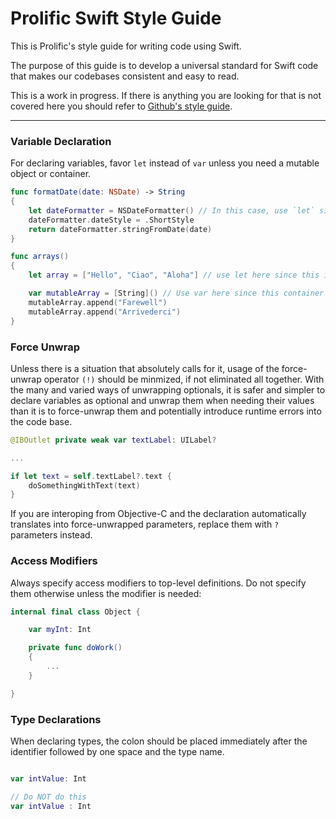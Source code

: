 # Prolific Swift Style Guide

This is Prolific's style guide for writing code using Swift.

The purpose of this guide is to develop a universal standard for Swift code that makes our codebases
consistent and easy to read.

This is a work in progress.
If there is anything you are looking for that is not covered here you should refer to [Github's style guide](https://github.com/github/swift-style-guide).

----

### Variable Declaration ###

For declaring variables, favor `let` instead of `var` unless you need a mutable object or container.

```swift
func formatDate(date: NSDate) -> String
{
    let dateFormatter = NSDateFormatter() // In this case, use `let` since the variable `dateFormatter` never changes once set
    dateFormatter.dateStyle = .ShortStyle
    return dateFormatter.stringFromDate(date)
}

func arrays()
{
    let array = ["Hello", "Ciao", "Aloha"] // use let here since this is an immutable container

    var mutableArray = [String]() // Use var here since this container is mutable
    mutableArray.append("Farewell")
    mutableArray.append("Arrivederci")
}

```

### Force Unwrap ###

Unless there is a situation that absolutely calls for it, usage of the force-unwrap operator `(!)` should
be minmized, if not eliminated all together. With the many and varied ways of unwrapping optionals, it is
safer and simpler to declare variables as optional and unwrap them when needing their values than it is
to force-unwrap them and potentially introduce runtime errors into the code base.

```swift
@IBOutlet private weak var textLabel: UILabel?

...

if let text = self.textLabel?.text {
    doSomethingWithText(text)
}

```

If you are interoping from Objective-C and the declaration automatically translates into force-unwrapped
parameters, replace them with `?` parameters instead.


### Access Modifiers ###

Always specify access modifiers to top-level definitions. Do not specify them otherwise unless
the modifier is needed:

```swift
internal final class Object {

    var myInt: Int

    private func doWork()
    {
        ...
    }

}

```

### Type Declarations ###

When declaring types, the colon should be placed immediately after the identifier followed by one space
and the type name.

```swift

var intValue: Int

// Do NOT do this
var intValue : Int

```
